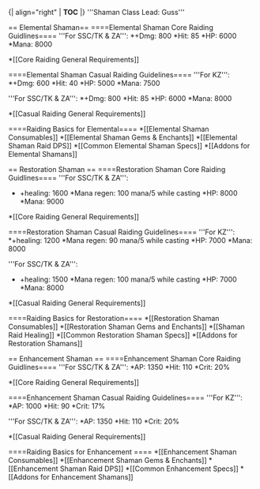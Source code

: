 {| align="right"
  | __TOC__
  |}
'''Shaman Class Lead: Guss'''



== Elemental Shaman==
====Elemental Shaman Core Raiding Guidlines====
'''For SSC/TK & ZA''':
*+Dmg: 800
*Hit: 85 
*HP: 6000 
*Mana: 8000


*[[Core Raiding General Requirements]]



====Elemental Shaman Casual Raiding Guidelines====
'''For KZ''': 
*+Dmg: 600
*Hit: 40
*HP: 5000 
*Mana: 7500


'''For SSC/TK & ZA''':
*+Dmg: 800
*Hit: 85 
*HP: 6000 
*Mana: 8000


*[[Casual Raiding General Requirements]]


====Raiding Basics for Elemental====
*[[Elemental Shaman Consumables]]
*[[Elemental Shaman Gems & Enchants]]
*[[Elemental Shaman Raid DPS]]
*[[Common Elemental Shaman Specs]]
*[[Addons for Elemental Shamans]]

== Restoration Shaman ==
====Restoration Shaman Core Raiding Guidlines====
'''For SSC/TK & ZA''':
* +healing: 1600 
*Mana regen: 100 mana/5 while casting 
*HP: 8000 
*Mana: 9000


*[[Core Raiding General Requirements]]


====Restoration Shaman Casual Raiding Guidelines====
'''For KZ''': 
*+healing: 1200 
*Mana regen: 90 mana/5 while casting 
*HP: 7000 
*Mana: 8000


'''For SSC/TK & ZA''':
* +healing: 1500 
*Mana regen: 100 mana/5 while casting 
*HP: 7000 
*Mana: 8000


*[[Casual Raiding General Requirements]]

====Raiding Basics for Restoration====
*[[Restoration Shaman Consumables]]
*[[Restoration Shaman Gems and Enchants]]
*[[Shaman Raid Healing]]
*[[Common Restoration Shaman Specs]]
*[[Addons for Restoration Shamans]]

== Enhancement Shaman ==
====Enhancement Shaman Core Raiding Guidlines====
'''For SSC/TK & ZA''':
*AP: 1350
*Hit: 110
*Crit: 20%


*[[Core Raiding General Requirements]]

====Enhancement Shaman Casual Raiding Guidelines====
'''For KZ''': 
*AP: 1000
*Hit: 90
*Crit: 17%


'''For SSC/TK & ZA''':
*AP: 1350
*Hit: 110
*Crit: 20%


*[[Casual Raiding General Requirements]]

====Raiding Basics for Enhancement ====
*[[Enhancement Shaman Consumables]]
*[[Enhancement Shaman Gems & Enchants]]
*[[Enhancement Shaman Raid DPS]]
*[[Common Enhancement  Specs]]
*[[Addons for Enhancement Shamans]]